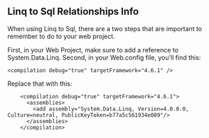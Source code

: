 ## Linq to Sql Relationships Info
When using Linq to Sql, there are a two steps that are important to remember to do to your web project.

First, in your Web Project, make sure to add a reference to System.Data.Linq.
Second, in your Web.config file, you'll find this: 

```
<compilation debug="true" targetFramework="4.6.1" />
```

Replace that with this:

```
    <compilation debug="true" targetFramework="4.6.1">
      <assemblies>
        <add assembly="System.Data.Linq, Version=4.0.0.0, Culture=neutral, PublicKeyToken=b77a5c561934e089"/>
      </assemblies>
    </compilation>
```    